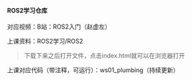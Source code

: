 #### ROS2学习仓库

对应视频：B站：ROS2入门（赵虚左）

上课资料：ROS2学习/ROS2

> 下载下来之后打开文件，点击index.html就可以在浏览器打开

上课对应代码（带注释，可运行）：ws01_plumbing（持续更新）
